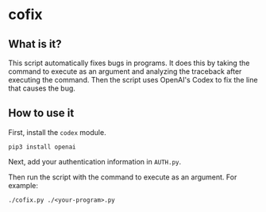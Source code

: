 # cofix
## What is it?

This script automatically fixes bugs in programs.
It does this by taking the command to execute as an argument and
analyzing the traceback after executing the command.
Then the script uses OpenAI's Codex to fix the line that causes
the bug.

## How to use it

First, install the `codex` module.

```
pip3 install openai
```
Next, add your authentication information in `AUTH.py`.

Then run the script with the command to execute as an argument.
For example:

```
./cofix.py ./<your-program>.py
```

